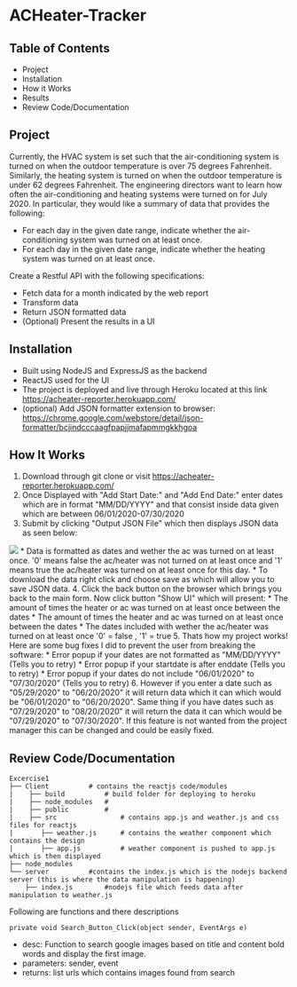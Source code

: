 # ACHeater-Tracker

## Table of Contents
* Project
* Installation
* How it Works
* Results
* Review Code/Documentation


## Project
Currently, the HVAC system is set such that the air-conditioning system is turned on when the outdoor temperature is over 75 degrees Fahrenheit. Similarly, the heating system is turned on when the outdoor temperature is under 62 degrees Fahrenheit. The engineering directors want to learn how often the air-conditioning and heating systems were turned on for July 2020. In particular, they would like a summary of data that provides the following:

* For each day in the given date range, indicate whether the air-conditioning
system was turned on at least once.
* For each day in the given date range, indicate whether the heating system was
turned on at least once.

Create a Restful API with the following specifications:
* Fetch data for a month indicated by the web report
* Transform data
* Return JSON formatted data
* (Optional) Present the results in a UI

## Installation

* Built using NodeJS and ExpressJS as the backend
* ReactJS used for the UI
* The project is deployed and live through Heroku located at this link https://acheater-reporter.herokuapp.com/
* (optional) Add JSON formatter extension to browser: https://chrome.google.com/webstore/detail/json-formatter/bcjindcccaagfpapjjmafapmmgkkhgoa

## How It Works

1. Download through git clone or visit https://acheater-reporter.herokuapp.com/
2. Once Displayed with "Add Start Date:" and "Add End Date:" enter dates which are in format "MM/DD/YYYY" and that consist inside data given which are between 06/01/2020-07/30/2020
3. Submit by clicking "Output JSON File" which then displays JSON data as seen below:
<img src="jsondataimage.jpg"/>
* Data is formatted as dates and wether the ac was turned on at least once. '0' means false the ac/heater was not turned on at least once and '1' means true the ac/heater was turned on at least once for this day.
* To download the data right click and choose save as which will allow you to save JSON data.
4. Click the back button on the browser which brings you back to the main form. Now click button "Show UI" which will present:
* The amount of times the heater or ac was turned on at least once between the dates
* The amount of times the heater and ac was turned on at least once between the dates
* The dates included with wether the ac/heater was turned on at least once '0' = false , '1' = true
5. Thats how my project works! Here are some bug fixes I did to prevent the user from breaking the software:
* Error popup if your dates are not formatted as "MM/DD/YYYY" (Tells you to retry)
* Error popup if your startdate is after enddate (Tells you to retry)
* Error popup if your dates do not include "06/01/2020" to "07/30/2020" (Tells you to retry)
6. However if you enter a date such as "05/29/2020" to "06/20/2020" it will return data which it can which would be "06/01/2020" to "06/20/2020". Same thing if you have dates such as "07/29/2020" to "08/20/2020" it will return the data it can which would be "07/29/2020" to "07/30/2020". If this feature is not wanted from the project manager this can be changed and could be easily fixed.

## Review Code/Documentation

    Excercise1
    ├── Client          # contains the reactjs code/modules
    |    ├── build          # build folder for deploying to heroku
    |    ├── node_modules   # 
    |    ├── public         # 
    |    ├── src                # contains app.js and weather.js and css files for reactjs
    |       ├── weather.js      # contains the weather component which contains the design
    |       ├── app.js          # weather component is pushed to app.js which is then displayed
    ├── node_modules         
    └── server          #contains the index.js which is the nodejs backend server (this is where the data manipulation is happening)                
        ├── index.js        #nodejs file which feeds data after manipulation to weather.js
        

Following are functions and there descriptions

    private void Search_Button_Click(object sender, EventArgs e)

<ul>
<li>desc: Function to search google images based on title and content bold words and display the first image.</li>
<li>parameters: sender, event</li>
<li>returns: list urls which contains images found from search</li>
</ul>
